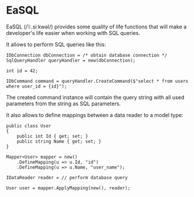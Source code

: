 # EaSQL

EaSQL (/ˈiː.siːkwəl/) provides some quality of life functions that will make a developer's life easier when working with SQL queries.

It allows to perform SQL queries like this:

```
IDbConnection dbConnection = /* obtain database connection */
SqlQueryHandler queryHandler = new(dbConnection);

int id = 42;

IDbCommand command = queryHandler.CreateCommand($"select * from users where user_id = {id}");
```

The created command instance will contain the query string with all used parameters from the string as SQL parameters.

It also allows to define mappings between a data reader to a model type:

```
public class User
{
	public int Id { get; set; }
	public string Name { get; set; }
}

Mapper<User> mapper = new()
	.DefineMapping(u => u.Id, "id")
	.DefineMapping(u => u.Name, "user_name");

IDataReader reader = // perform database query

User user = mapper.ApplyMapping(new(), reader);
```
